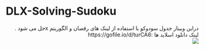 # DLX-Solving-Sudoku
<div dir="rtl">
دراین وبینار جدول سودوکو با استفاده از لینک های رقصان و الگوریتم xحل می شود .
  <br>
  لینک دانلود اسلاید ها :https://gofile.io/d/turCA6
  <br>
  <img src="Sudoku - 3.3.jpg">
  </div>
